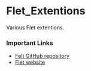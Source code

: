 # Flet_Extentions
Various Flet extentions.

### Important Links
* [Felt GitHub repository](https://github.com/flet-dev/flet)
* [Flet website](https://flet.dev/)
